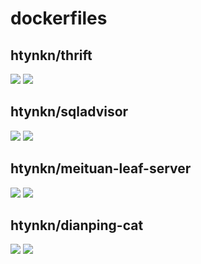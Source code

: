 # dockerfiles

## htynkn/thrift
[![](https://images.microbadger.com/badges/version/htynkn/thrift.svg)](https://microbadger.com/images/htynkn/thrift "Get your own version badge on microbadger.com")
[![](https://images.microbadger.com/badges/image/htynkn/thrift.svg)](https://microbadger.com/images/htynkn/thrift "Get your own image badge on microbadger.com")

## htynkn/sqladvisor
[![](https://images.microbadger.com/badges/version/htynkn/sqladvisor.svg)](https://microbadger.com/images/htynkn/sqladvisor "Get your own version badge on microbadger.com")
[![](https://images.microbadger.com/badges/image/htynkn/sqladvisor.svg)](https://microbadger.com/images/htynkn/sqladvisor "Get your own image badge on microbadger.com")

## htynkn/meituan-leaf-server
[![](https://images.microbadger.com/badges/version/htynkn/meituan-leaf-server.svg)](https://microbadger.com/images/htynkn/meituan-leaf-server "Get your own version badge on microbadger.com")
[![](https://images.microbadger.com/badges/image/htynkn/meituan-leaf-server.svg)](https://microbadger.com/images/htynkn/meituan-leaf-server "Get your own image badge on microbadger.com")


## htynkn/dianping-cat
[![](https://images.microbadger.com/badges/version/htynkn/dianping-cat.svg)](https://microbadger.com/images/htynkn/dianping-cat "Get your own version badge on microbadger.com")
[![](https://images.microbadger.com/badges/image/htynkn/dianping-cat.svg)](https://microbadger.com/images/htynkn/dianping-cat "Get your own image badge on microbadger.com")
